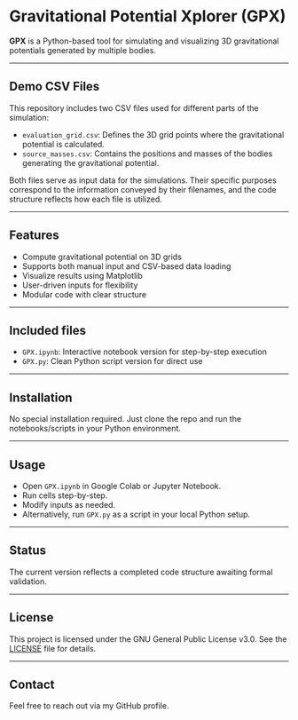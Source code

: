 # Gravitational Potential Xplorer (GPX)

**GPX** is a Python-based tool for simulating and visualizing 3D gravitational potentials generated by multiple bodies.

---

## Demo CSV Files

This repository includes two CSV files used for different parts of the simulation:

- `evaluation_grid.csv`: Defines the 3D grid points where the gravitational potential is calculated.  
- `source_masses.csv`: Contains the positions and masses of the bodies generating the gravitational potential.

Both files serve as input data for the simulations. Their specific purposes correspond to the information conveyed by their filenames, and the code structure reflects how each file is utilized.

---

## Features

- Compute gravitational potential on 3D grids  
- Supports both manual input and CSV-based data loading  
- Visualize results using Matplotlib  
- User-driven inputs for flexibility  
- Modular code with clear structure

---

## Included files

- `GPX.ipynb`: Interactive notebook version for step-by-step execution  
- `GPX.py`: Clean Python script version for direct use

---

## Installation

No special installation required. Just clone the repo and run the notebooks/scripts in your Python environment.

---

## Usage

- Open `GPX.ipynb` in Google Colab or Jupyter Notebook.  
- Run cells step-by-step.  
- Modify inputs as needed.  
- Alternatively, run `GPX.py` as a script in your local Python setup.

---

## Status

The current version reflects a completed code structure awaiting formal validation.

---

## License

This project is licensed under the GNU General Public License v3.0. See the [LICENSE](LICENSE) file for details.

---

## Contact

Feel free to reach out via my GitHub profile.

